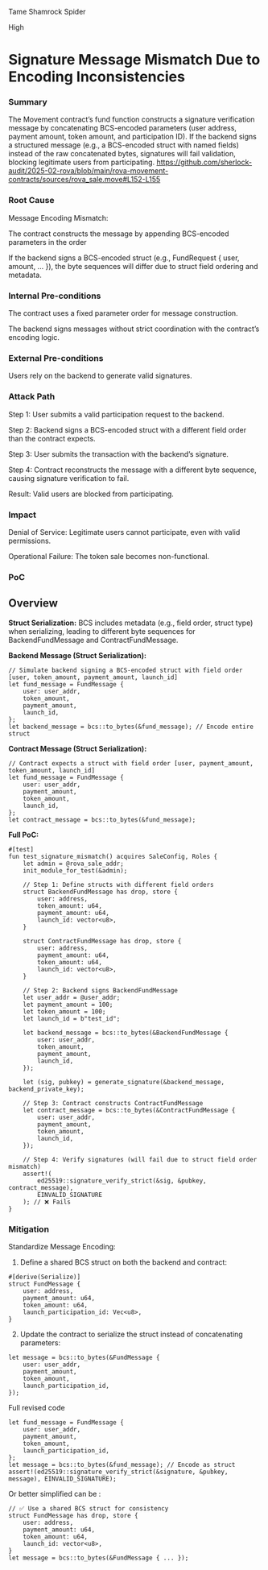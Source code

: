 Tame Shamrock Spider

High

# Signature Message Mismatch Due to Encoding Inconsistencies

### Summary

The Movement contract’s fund function constructs a signature verification message by concatenating BCS-encoded parameters (user address, payment amount, token amount, and participation ID). If the backend signs a structured message (e.g., a BCS-encoded struct with named fields) instead of the raw concatenated bytes, signatures will fail validation, blocking legitimate users from participating.
https://github.com/sherlock-audit/2025-02-rova/blob/main/rova-movement-contracts/sources/rova_sale.move#L152-L155

### Root Cause

Message Encoding Mismatch:

The contract constructs the message by appending BCS-encoded parameters in the order

If the backend signs a BCS-encoded struct (e.g., FundRequest { user, amount, ... }), the byte sequences will differ due to struct field ordering and metadata.

### Internal Pre-conditions

The contract uses a fixed parameter order for message construction.

The backend signs messages without strict coordination with the contract’s encoding logic.

### External Pre-conditions

Users rely on the backend to generate valid signatures.

### Attack Path

Step 1: User submits a valid participation request to the backend.

Step 2: Backend signs a BCS-encoded struct with a different field order than the contract expects.

Step 3: User submits the transaction with the backend’s signature.

Step 4: Contract reconstructs the message with a different byte sequence, causing signature verification to fail.

Result: Valid users are blocked from participating.

### Impact

Denial of Service: Legitimate users cannot participate, even with valid permissions.

Operational Failure: The token sale becomes non-functional.

### PoC

## Overview 
**Struct Serialization:** BCS includes metadata (e.g., field order, struct type) when serializing, leading to different byte sequences for BackendFundMessage and ContractFundMessage.

**Backend Message (Struct Serialization):**
```move
// Simulate backend signing a BCS-encoded struct with field order [user, token_amount, payment_amount, launch_id]
let fund_message = FundMessage {
    user: user_addr,
    token_amount,
    payment_amount,
    launch_id,
};
let backend_message = bcs::to_bytes(&fund_message); // Encode entire struct
```

**Contract Message (Struct Serialization):**
```move
// Contract expects a struct with field order [user, payment_amount, token_amount, launch_id]
let fund_message = FundMessage {
    user: user_addr,
    payment_amount,
    token_amount,
    launch_id,
};
let contract_message = bcs::to_bytes(&fund_message);
```

**Full PoC:**
```move 
#[test]
fun test_signature_mismatch() acquires SaleConfig, Roles {
    let admin = @rova_sale_addr;
    init_module_for_test(&admin);

    // Step 1: Define structs with different field orders
    struct BackendFundMessage has drop, store {
        user: address,
        token_amount: u64,
        payment_amount: u64,
        launch_id: vector<u8>,
    }

    struct ContractFundMessage has drop, store {
        user: address,
        payment_amount: u64,
        token_amount: u64,
        launch_id: vector<u8>,
    }

    // Step 2: Backend signs BackendFundMessage
    let user_addr = @user_addr;
    let payment_amount = 100;
    let token_amount = 100;
    let launch_id = b"test_id";

    let backend_message = bcs::to_bytes(&BackendFundMessage {
        user: user_addr,
        token_amount,
        payment_amount,
        launch_id,
    });

    let (sig, pubkey) = generate_signature(&backend_message, backend_private_key);

    // Step 3: Contract constructs ContractFundMessage
    let contract_message = bcs::to_bytes(&ContractFundMessage {
        user: user_addr,
        payment_amount,
        token_amount,
        launch_id,
    });

    // Step 4: Verify signatures (will fail due to struct field order mismatch)
    assert!(
        ed25519::signature_verify_strict(&sig, &pubkey, contract_message),
        EINVALID_SIGNATURE
    ); // ❌ Fails
}
```

### Mitigation

Standardize Message Encoding:

1. Define a shared BCS struct on both the backend and contract:
```move
#[derive(Serialize)]
struct FundMessage {
    user: address,
    payment_amount: u64,
    token_amount: u64,
    launch_participation_id: Vec<u8>,
}
```
2. Update the contract to serialize the struct instead of concatenating parameters:
```move
let message = bcs::to_bytes(&FundMessage {
    user: user_addr,
    payment_amount,
    token_amount,
    launch_participation_id,
});
```

Full revised code
```move
let fund_message = FundMessage {
    user: user_addr,
    payment_amount,
    token_amount,
    launch_participation_id,
};
let message = bcs::to_bytes(&fund_message); // Encode as struct
assert!(ed25519::signature_verify_strict(&signature, &pubkey, message), EINVALID_SIGNATURE);
```


Or better simplified can be : 
```move
// ✅ Use a shared BCS struct for consistency
struct FundMessage has drop, store {
    user: address,
    payment_amount: u64,
    token_amount: u64,
    launch_id: vector<u8>,
}
let message = bcs::to_bytes(&FundMessage { ... });
```